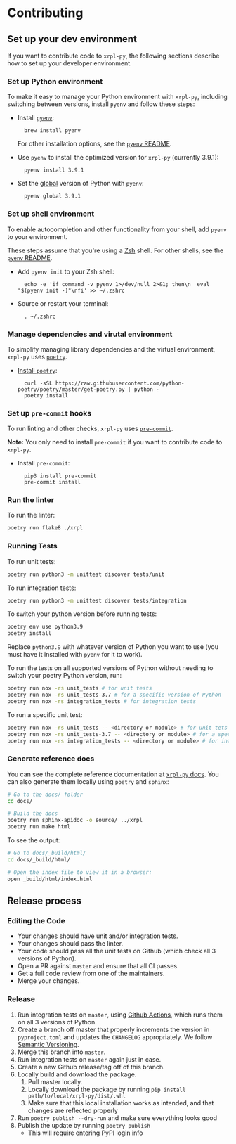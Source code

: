 # Contributing

## Set up your dev environment

If you want to contribute code to `xrpl-py`, the following sections describe how to set up your developer environment.

### Set up Python environment

To make it easy to manage your Python environment with `xrpl-py`, including switching between versions, install `pyenv` and follow these steps:

* Install [`pyenv`](https://github.com/pyenv/pyenv):

        brew install pyenv

    For other installation options, see the [`pyenv` README](https://github.com/pyenv/pyenv#installation).

* Use `pyenv` to install the optimized version for `xrpl-py` (currently 3.9.1):

        pyenv install 3.9.1

* Set the [global](https://github.com/pyenv/pyenv/blob/master/COMMANDS.md#pyenv-global) version of Python with `pyenv`:

        pyenv global 3.9.1

### Set up shell environment

To enable autocompletion and other functionality from your shell, add `pyenv` to your environment.

These steps assume that you're using a [Zsh](http://zsh.sourceforge.net/) shell. For other shells, see the [`pyenv` README](https://github.com/pyenv/pyenv#basic-github-checkout).


* Add `pyenv init` to your Zsh shell:

        echo -e 'if command -v pyenv 1>/dev/null 2>&1; then\n  eval "$(pyenv init -)"\nfi' >> ~/.zshrc

* Source or restart your terminal:

        . ~/.zshrc

### Manage dependencies and virutal environment

To simplify managing library dependencies and the virtual environment, `xrpl-py` uses [`poetry`](https://python-poetry.org/docs).

* [Install `poetry`](https://python-poetry.org/docs/#osx-linux-bashonwindows-install-instructions):

        curl -sSL https://raw.githubusercontent.com/python-poetry/poetry/master/get-poetry.py | python -
        poetry install

### Set up `pre-commit` hooks

To run linting and other checks, `xrpl-py` uses [`pre-commit`](https://pre-commit.com/).

**Note:** You only need to install `pre-commit` if you want to contribute code to `xrpl-py`.


* Install `pre-commit`:

        pip3 install pre-commit
        pre-commit install

### Run the linter

To run the linter:

```bash
poetry run flake8 ./xrpl
```

### Running Tests

To run unit tests:

```bash
poetry run python3 -m unittest discover tests/unit
```

To run integration tests:

```bash
poetry run python3 -m unittest discover tests/integration
```

To switch your python version before running tests:

```bash
poetry env use python3.9
poetry install
```
Replace `python3.9` with whatever version of Python you want to use (you must have it installed with `pyenv` for it to work).

To run the tests on all supported versions of Python without needing to switch your poetry Python version, run:
```bash
poetry run nox -rs unit_tests # for unit tests
poetry run nox -rs unit_tests-3.7 # for a specific version of Python
poetry run nox -rs integration_tests # for integration tests
```

To run a specific unit test:
```bash
poetry run nox -rs unit_tests -- <directory or module> # for unit tets
poetry run nox -rs unit_tests-3.7 -- <directory or module> # for a specific version of Python
poetry run nox -rs integration_tests -- <directory or module> # for integration tests
```


### Generate reference docs

You can see the complete reference documentation at [`xrpl-py` docs](https://xrpl-py.readthedocs.io/en/latest/index.html). You can also generate them locally using `poetry` and `sphinx`:

```bash
# Go to the docs/ folder
cd docs/

# Build the docs
poetry run sphinx-apidoc -o source/ ../xrpl
poetry run make html
```

To see the output:

```bash
# Go to docs/_build/html/
cd docs/_build/html/

# Open the index file to view it in a browser:
open _build/html/index.html
```


## Release process

### Editing the Code

* Your changes should have unit and/or integration tests.
* Your changes should pass the linter.
* Your code should pass all the unit tests on Github (which check all 3 versions of Python).
* Open a PR against `master` and ensure that all CI passes.
* Get a full code review from one of the maintainers.
* Merge your changes.

### Release

1. Run integration tests on `master`, using [Github Actions](https://github.com/XRPLF/xrpl-py/actions/workflows/integration_test.yml), which runs them on all 3 versions of Python.
2. Create a branch off master that properly increments the version in `pyproject.toml` and updates the `CHANGELOG` appropriately. We follow [Semantic Versioning](https://semver.org/spec/v2.0.0.html).
3. Merge this branch into `master`.
4. Run integration tests on `master` again just in case.
5. Create a new Github release/tag off of this branch.
6. Locally build and download the package.
    1. Pull master locally.
    2. Locally download the package by running `pip install path/to/local/xrpl-py/dist/.whl`
    3. Make sure that this local installation works as intended, and that changes are reflected properly
7. Run `poetry publish --dry-run` and make sure everything looks good
8. Publish the update by running `poetry publish`
    * This will require entering PyPI login info
